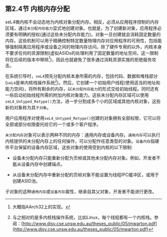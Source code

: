 ## 第2.4节  内核内存分配

seL4微内核不会动态地为内核对象分配内存。相反，必须从应用程序控制的内存区域，通过`未分配内存能力`显式地创建对象。也就是，为了创建新对象，应用程序必须要有明确的授权(通过这些未分配内存能力)。对象一旦创建就会消耗固定数量的内存。这些机制可以用于精确控制特定数量物理内存对应用程序的可用性，包括能够强制隔离应用程序或设备之间的物理内存访问。除了硬件专用的以外，内核本身不要求任何的资源限制(虚拟ASIDs的处理利用了固定数量的地址空间，这一限制将在后续的版本中移除[^1])，因此也就避免了很多通过消耗资源实施的拒绝服务攻击。

在系统引导时，`seL4`预先分配内核本身所需的内存，包括代码、数据和堆栈部分(`seL4`是单内核栈操作系统[^2])。然后，它创建一个初始用户线程(使用适当的地址和能力空间)，将所有剩余的内存，以`未分配内存能力`的形式交给初始线程。同时还有一些启动初始线程所需的附加内核对象能力。这些未分配内存区域可以使用`seL4_Untyped_Retype()`方法，进一步分割成多个小的区域或其他内核对象，这些新的对象称为其`子对象`。

用户应用程序对使用`seL4_Untyped_Retype()`创建的对象拥有全部权限，它可以将全部或部分权限委托给它的一个或多个客户程序。

`未分配内存`对象可以表示两种不同的内存：通用内存或设备内存。`通用内存`可以执行内核提供的未分配内存上的任何操作，可以分配作任意类型的对象。`设备内存`指硬件平台保留的设备内存区域，这些对象的使用受到内核的以下限制:

- 设备未分配内存只能重新分配为页帧或其他未分配内存对象。例如，开发者不能从设备内存中创建端点。

- 从设备未分配内存中重新分配的页帧对象不能设置为线程IPC缓冲区，或用于创建ASID池。

子对象的这种`通用内存`或`设备内存`属性，继承自其父对象，开发者不能进行更改。

[^1]: 大概指AArch32上的实现。

[^2]: 与之相对的是多内核栈操作系统，比如Linux，每个线程都有一个内核栈。参阅：[http://www.disy.cse.unsw.edu.au/theses_public/05/mwarton.pdf](http://www.disy.cse.unsw.edu.au/theses_public/05/mwarton.pdf)
